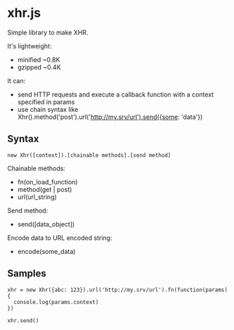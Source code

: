 xhr.js
======

Simple library to make XHR.

It's lightweight:
* minified ~0.8K
* gzipped ~0.4K

It can:
* send HTTP requests and execute a callback function with a context specified in params
* use chain syntax like Xhr().method('post').url('http://my.srv/url').send({some: 'data'})

Syntax
------

    new Xhr([context]).[chainable methods].[send method]

Chainable methods:
* fn(on_load_function)
* method(get | post)
* url(url_string)

Send method:
* send([data_object])

Encode data to URL encoded string:
* encode(some_data)

Samples
-------

    xhr = new Xhr({abc: 123}).url('http://my.srv/url').fn(function(params){
      console.log(params.context)
    })
    
    xhr.send()
